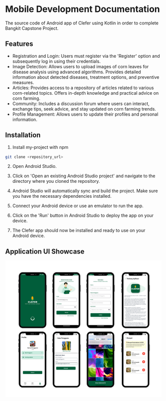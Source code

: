 
# Mobile Development Documentation
The source code of Android app of Clefer using Kotlin in order to complete Bangkit Capstone Project.


## Features

- Registration and Login:
    Users must register via the 'Register' option and subsequently log in using their credentials.
- Image Detection:
    Allows users to upload images of corn leaves for disease analysis using advanced algorithms. Provides detailed information about detected diseases, treatment options, and preventive measures.
- Articles:
    Provides access to a repository of articles related to various corn-related topics. Offers in-depth knowledge and practical advice on corn farming.
- Community:
    Includes a discussion forum where users can interact, exchange tips, seek advice, and stay updated on corn farming trends.
- Profile Management:
    Allows users to update their profiles and personal information.

## Installation

1. Install my-project with npm

```bash
git clone <repository_url>

```
2. Open Android Studio.

3. Click on 'Open an existing Android Studio project' and navigate to the directory where you cloned the repository.

4. Android Studio will automatically sync and build the project. Make sure you have the necessary dependencies installed.

5. Connect your Android device or use an emulator to run the app.

6. Click on the 'Run' button in Android Studio to deploy the app on your device.

7. The Clefer app should now be installed and ready to use on your Android device.

## Application UI Showcase
![alt text](https://github.com/TeamClefer-C241-PS201/Clefer-Mobile-App/blob/development/UI_Showcase.png?raw=true)

    
